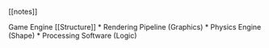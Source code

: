 [[notes]]

Game Engine
	[[Structure]]
	* Rendering Pipeline (Graphics)
	* Physics Engine (Shape)
	* Processing Software (Logic)
	